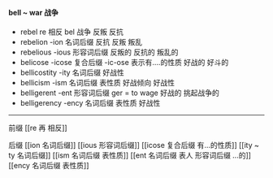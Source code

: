 #### bell  ~ war 战争
- rebel re 相反 bel 战争   反叛  反抗
- rebelion -ion 名词后缀 反抗 反叛 叛乱
- rebelious -ious 形容词后缀 反叛的  反抗的 叛乱的
- belicose  -icose 复合后缀 -ic-ose 表示有....的性质  好战的 好斗的
- bellicostity -ity 名词后缀 好战性
- bellicism -ism 名词后缀 表性质  好战倾向 好战性
- belligerent  -ent 形容词后缀 ger = to wage 好战的  挑起战争的
- belligerency -ency 名词后缀 表性质 好战性
---
前缀
[[re  再  相反]]

后缀
[[ion  名词后缀]]
[[ious 形容词后缀]]
[[icose 复合后缀 有...的性质]]
[[ity  ~ ty 名词后缀]]
[[ism 名词后缀 表性质]]
[[ent 名词后缀  表人 形容词后缀 ...的]]
[[ency 名词后缀 表性质]]